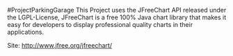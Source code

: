 #ProjectParkingGarage
This Project uses the JFreeChart API released under the LGPL-License, JFreeChart is a free 100% Java chart library that makes it easy for developers to display professional quality charts in their applications.

Site: http://www.jfree.org/jfreechart/